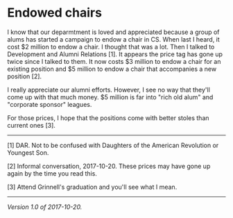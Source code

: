 Endowed chairs
==============

I know that our deparmtment is loved and appreciated because a group
of alums has started a campaign to endow a chair in CS.  When last I
heard, it cost $2 million to endow a chair.  I thought that was a lot.
Then I talked to Development and Alumni Relations [1].  It appears the
price tag has gone up twice since I talked to them.  It now costs $3
million to endow a chair for an existing position and $5 million to
endow a chair that accompanies a new position [2].

I really appreciate our alumni efforts.  However, I see no way that
they'll come up with that much money.  $5 million is far into "rich old
alum" and "corporate sponsor" leagues.

For those prices, I hope that the positions come with better stoles than 
current ones [3].

---

[1] DAR.  Not to be confused with Daughters of the American Revolution
or Youngest Son.

[2] Informal conversation, 2017-10-20.  These prices may have gone up
again by the time you read this.

[3] Attend Grinnell's graduation and you'll see what I mean.

---

*Version 1.0 of 2017-10-20.*
